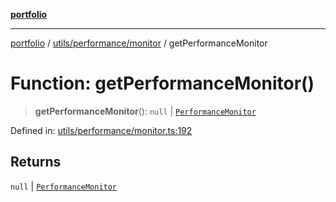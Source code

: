 [**portfolio**](../../../../README.md)

***

[portfolio](../../../../modules.md) / [utils/performance/monitor](../README.md) / getPerformanceMonitor

# Function: getPerformanceMonitor()

> **getPerformanceMonitor**(): `null` \| [`PerformanceMonitor`](../classes/PerformanceMonitor.md)

Defined in: [utils/performance/monitor.ts:192](https://github.com/tnorlund/Portfolio/blob/d90c328047f464fe109d76bd6c13eb6374345e92/portfolio/utils/performance/monitor.ts#L192)

## Returns

`null` \| [`PerformanceMonitor`](../classes/PerformanceMonitor.md)
